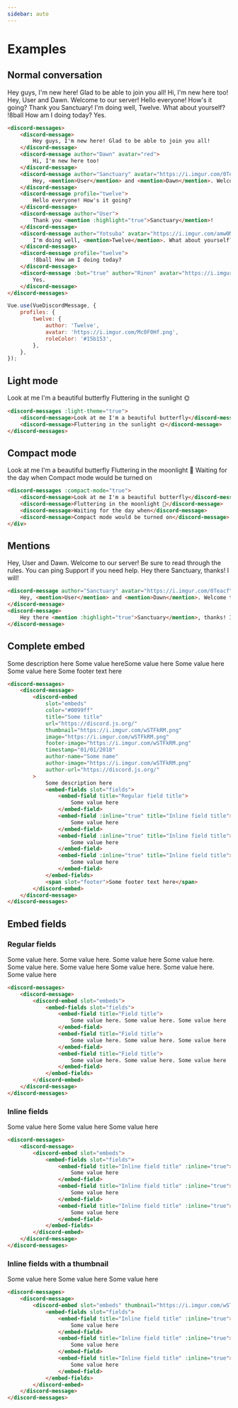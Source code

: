 ```yaml
---
sidebar: auto
---
```


# Examples

## Normal conversation

<div is="discord-messages">
	<discord-message>
		Hey guys, I'm new here! Glad to be able to join you all!
	</discord-message>
	<discord-message author="Dawn" avatar="red">
		Hi, I'm new here too!
	</discord-message>
	<discord-message author="Sanctuary" avatar="https://i.imgur.com/0TeacfY.png" role-color="#0099ff">
		Hey, <mention>User</mention> and <mention>Dawn</mention>. Welcome to our server!
	</discord-message>
	<discord-message profile="twelve">
		Hello everyone! How's it going?
	</discord-message>
	<discord-message author="User">
		Thank you <mention :highlight="true">Sanctuary</mention>!
	</discord-message>
	<discord-message author="Yotsuba" avatar="https://i.imgur.com/amw0MGJ.png">
		I'm doing well, <mention>Twelve</mention>. What about yourself?
	</discord-message>
	<discord-message profile="twelve">
		!8ball How am I doing today?
	</discord-message>
	<discord-message :bot="true" author="Rinon" avatar="https://i.imgur.com/axQ9wJl.png" role-color="violet">
		Yes.
	</discord-message>
</div>

```html
<discord-messages>
	<discord-message>
		Hey guys, I'm new here! Glad to be able to join you all!
	</discord-message>
	<discord-message author="Dawn" avatar="red">
		Hi, I'm new here too!
	</discord-message>
	<discord-message author="Sanctuary" avatar="https://i.imgur.com/0TeacfY.png" role-color="#0099ff">
		Hey, <mention>User</mention> and <mention>Dawn</mention>. Welcome to our server!
	</discord-message>
	<discord-message profile="twelve">
		Hello everyone! How's it going?
	</discord-message>
	<discord-message author="User">
		Thank you <mention :highlight="true">Sanctuary</mention>!
	</discord-message>
	<discord-message author="Yotsuba" avatar="https://i.imgur.com/amw0MGJ.png">
		I'm doing well, <mention>Twelve</mention>. What about yourself?
	</discord-message>
	<discord-message profile="twelve">
		!8ball How am I doing today?
	</discord-message>
	<discord-message :bot="true" author="Rinon" avatar="https://i.imgur.com/axQ9wJl.png" role-color="violet">
		Yes.
	</discord-message>
</discord-messages>
```

```js
Vue.use(VueDiscordMessage, {
	profiles: {
		twelve: {
			author: 'Twelve',
			avatar: 'https://i.imgur.com/Mc0F0Hf.png',
			roleColor: '#15b153',
		},
	},
});
```

## Light mode

<div is="discord-messages" :light-theme="true">
	<discord-message>Look at me I'm a beautiful butterfly</discord-message>
	<discord-message>Fluttering in the sunlight 🌞</discord-message>
</div>

```html
<discord-messages :light-theme="true">
	<discord-message>Look at me I'm a beautiful butterfly</discord-message>
	<discord-message>Fluttering in the sunlight 🌞</discord-message>
</discord-messages>
```

## Compact mode

<div is="discord-messages" :compact-mode="true">
	<discord-message>Look at me I'm a beautiful butterfly</discord-message>
	<discord-message>Fluttering in the moonlight 🌝</discord-message>
	<discord-message>Waiting for the day when</discord-message>
	<discord-message>Compact mode would be turned on</discord-message>
</div>

```html
<discord-messages :compact-mode="true">
	<discord-message>Look at me I'm a beautiful butterfly</discord-message>
	<discord-message>Fluttering in the moonlight 🌝</discord-message>
	<discord-message>Waiting for the day when</discord-message>
	<discord-message>Compact mode would be turned on</discord-message>
</div>
```

## Mentions

<div is="discord-messages">
	<discord-message author="Sanctuary" avatar="https://i.imgur.com/0TeacfY.png" role-color="#0099ff">
		Hey, <mention>User</mention> and <mention>Dawn</mention>. Welcome to our server! Be sure to read through the <mention type="channel">rules</mention>. You can ping <mention type="role" color="#70f0b4">Support</mention> if you need help.
	</discord-message>
	<discord-message>
		Hey there <mention :highlight="true">Sanctuary</mention>, thanks! I will!
	</discord-message>
</div>

```html
<discord-message author="Sanctuary" avatar="https://i.imgur.com/0TeacfY.png" role-color="#0099ff">
	Hey, <mention>User</mention> and <mention>Dawn</mention>. Welcome to our server! Be sure to read through the <mention type="channel">rules</mention>. You can ping <mention type="role" color="#70f0b4">Support</mention> if you need help.
</discord-message>
<discord-message>
	Hey there <mention :highlight="true">Sanctuary</mention>, thanks! I will!
</discord-message>
```

## Complete embed

<div is="discord-messages">
	<discord-message author="Tutorial Bot" avatar="blue" :bot="true">
		<discord-embed
			slot="embeds"
			color="#0099ff"
			title="Some title"
			url="https://discord.js.org/"
			thumbnail="https://i.imgur.com/wSTFkRM.png"
			image="https://i.imgur.com/wSTFkRM.png"
			footer-image="https://i.imgur.com/wSTFkRM.png"
			timestamp="01/01/2018"
			author-name="Some name"
			author-image="https://i.imgur.com/wSTFkRM.png"
			author-url="https://discord.js.org/"
		>
			Some description here
			<embed-fields>
				<embed-field title="Regular field title">
					Some value here
				</embed-field>
				<embed-field title="​">
					​
				</embed-field>
				<embed-field :inline="true" title="Inline field title">
					Some value here
				</embed-field>
				<embed-field :inline="true" title="Inline field title">
					Some value here
				</embed-field>
				<embed-field :inline="true" title="Inline field title">
					Some value here
				</embed-field>
			</embed-fields>
			<span slot="footer">Some footer text here</span>
		</discord-embed>
	</discord-message>
</div>

```html
<discord-messages>
	<discord-message>
		<discord-embed
			slot="embeds"
			color="#0099ff"
			title="Some title"
			url="https://discord.js.org/"
			thumbnail="https://i.imgur.com/wSTFkRM.png"
			image="https://i.imgur.com/wSTFkRM.png"
			footer-image="https://i.imgur.com/wSTFkRM.png"
			timestamp="01/01/2018"
			author-name="Some name"
			author-image="https://i.imgur.com/wSTFkRM.png"
			author-url="https://discord.js.org/"
		>
			Some description here
			<embed-fields slot="fields">
				<embed-field title="Regular field title">
					Some value here
				</embed-field>
				<embed-field :inline="true" title="Inline field title">
					Some value here
				</embed-field>
				<embed-field :inline="true" title="Inline field title">
					Some value here
				</embed-field>
				<embed-field :inline="true" title="Inline field title">
					Some value here
				</embed-field>
			</embed-fields>
			<span slot="footer">Some footer text here</span>
		</discord-embed>
	</discord-message>
</discord-messages>
```

## Embed fields

### Regular fields

<div is="discord-messages">
	<discord-message>
		<discord-embed slot="embeds">
			<embed-fields slot="fields">
				<embed-field title="Field title">
					Some value here. Some value here. Some value here
				</embed-field>
				<embed-field title="Field title">
					Some value here. Some value here. Some value here
				</embed-field>
				<embed-field title="Field title">
					Some value here. Some value here. Some value here
				</embed-field>
			</embed-fields>
		</discord-embed>
	</discord-message>
</div>

```html
<discord-messages>
	<discord-message>
		<discord-embed slot="embeds">
			<embed-fields slot="fields">
				<embed-field title="Field title">
					Some value here. Some value here. Some value here
				</embed-field>
				<embed-field title="Field title">
					Some value here. Some value here. Some value here
				</embed-field>
				<embed-field title="Field title">
					Some value here. Some value here. Some value here
				</embed-field>
			</embed-fields>
		</discord-embed>
	</discord-message>
</discord-messages>
```

### Inline fields

<div is="discord-messages">
	<discord-message>
		<discord-embed slot="embeds">
			<embed-fields slot="fields">
				<embed-field title="Inline field title" :inline="true">
					Some value here
				</embed-field>
				<embed-field title="Inline field title" :inline="true">
					Some value here
				</embed-field>
				<embed-field title="Inline field title" :inline="true">
					Some value here
				</embed-field>
			</embed-fields>
		</discord-embed>
	</discord-message>
</div>

```html
<discord-messages>
	<discord-message>
		<discord-embed slot="embeds">
			<embed-fields slot="fields">
				<embed-field title="Inline field title" :inline="true">
					Some value here
				</embed-field>
				<embed-field title="Inline field title" :inline="true">
					Some value here
				</embed-field>
				<embed-field title="Inline field title" :inline="true">
					Some value here
				</embed-field>
			</embed-fields>
		</discord-embed>
	</discord-message>
</discord-messages>
```

### Inline fields with a thumbnail

<div is="discord-messages">
	<discord-message>
		<discord-embed slot="embeds" thumbnail="https://i.imgur.com/wSTFkRM.png">
			<embed-fields slot="fields">
				<embed-field title="Inline field title" :inline="true">
					Some value here
				</embed-field>
				<embed-field title="Inline field title" :inline="true">
					Some value here
				</embed-field>
				<embed-field title="Inline field title" :inline="true">
					Some value here
				</embed-field>
			</embed-fields>
		</discord-embed>
	</discord-message>
</div>

```html
<discord-messages>
	<discord-message>
		<discord-embed slot="embeds" thumbnail="https://i.imgur.com/wSTFkRM.png">
			<embed-fields slot="fields">
				<embed-field title="Inline field title" :inline="true">
					Some value here
				</embed-field>
				<embed-field title="Inline field title" :inline="true">
					Some value here
				</embed-field>
				<embed-field title="Inline field title" :inline="true">
					Some value here
				</embed-field>
			</embed-fields>
		</discord-embed>
	</discord-message>
</discord-messages>
```
